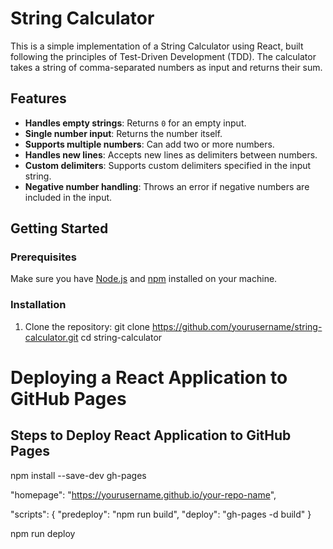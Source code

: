 # String Calculator

This is a simple implementation of a String Calculator using React, built following the principles of Test-Driven Development (TDD). The calculator takes a string of comma-separated numbers as input and returns their sum.

## Features

- **Handles empty strings**: Returns `0` for an empty input.
- **Single number input**: Returns the number itself.
- **Supports multiple numbers**: Can add two or more numbers.
- **Handles new lines**: Accepts new lines as delimiters between numbers.
- **Custom delimiters**: Supports custom delimiters specified in the input string.
- **Negative number handling**: Throws an error if negative numbers are included in the input.

## Getting Started

### Prerequisites

Make sure you have [Node.js](https://nodejs.org/) and [npm](https://www.npmjs.com/) installed on your machine.

### Installation

1. Clone the repository:
   git clone https://github.com/yourusername/string-calculator.git
   cd string-calculator



# Deploying a React Application to GitHub Pages

## Steps to Deploy React Application to GitHub Pages

npm install --save-dev gh-pages


"homepage": "https://yourusername.github.io/your-repo-name",


"scripts": {
  "predeploy": "npm run build",
  "deploy": "gh-pages -d build"
}


npm run deploy

